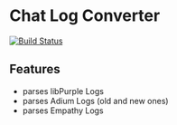# Chat Log Converter

[![Build Status](https://consolving.de/jenkins/buildStatus/icon?job=de.consolving.chatlogconverter)](https://consolving.de/jenkins/view/opensource/job/de.consolving.chatlogconverter/)

## Features

* parses libPurple Logs
* parses Adium Logs (old and new ones)
* parses Empathy Logs


